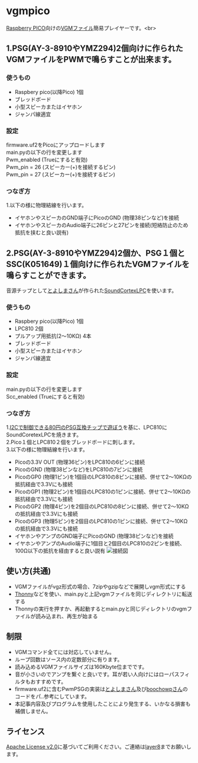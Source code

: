 # vgmpico
[Raspberry PICO](https://www.switch-science.com/catalog/6900/)向けの[VGMファイル](https://www.jpedia.wiki/blog/en/VGM_(file_format))簡易プレイヤーです。<br>
## 1.PSG(AY-3-8910やYMZ294)2個向けに作られたVGMファイルをPWMで鳴らすことが出来ます。<br>
### 使うもの
 - Raspbery pico(以降Pico) 1個
 - ブレッドボード
 - 小型スピーカまたはイヤホン
 - ジャンパ線適宜
### 設定
firmware.uf2をPicoにアップロードします<br>
main.pyの以下の行を変更します<br>
Pwm_enabled (Trueにすると有効)<br>
Pwm_pin = 26 (スピーカー(+)を接続するピン)<br>
Pwm_pin = 27 (スピーカー(+)を接続するピン)<br>
### つなぎ方
1.以下の様に物理結線を行います。<br> 
 - イヤホンやスピーカのGND端子にPicoのGND (物理38ピンなど)を接続
 - イヤホンやスピーカのAudio端子に26ピンと27ピンを接続(短絡防止のため抵抗を挟むと良い説有)

## 2.PSG(AY-3-8910やYMZ294)2個か、PSG１個とSSC(K051649)１個向けに作られたVGMファイルを鳴らすことができます。<br>
音源チップとして[とよしまさん](https://twitter.com/toyoshim)が作られた[SoundCortexLPC](https://github.com/toyoshim/SoundCortexLPC)を使います。<br>
### 使うもの
 - Raspbery pico(以降Pico) 1個
 - LPC810 2個
 - プルアップ用抵抗(2～10KΩ) 4本
 - ブレッドボード
 - 小型スピーカまたはイヤホン
 - ジャンパ線適宜
### 設定
main.pyの以下の行を変更します<br>
Scc_enabled (Trueにすると有効)<br>
### つなぎ方
1.[I2Cで制御できる80円のPSG互換チップで遊ぼう](https://qiita.com/toyoshim/items/22a173d267f3c90fe36f)を基に、LPC810にSoundCoretexLPCを焼きます。<br>
2.Pico１個とLPC810２個をブレッドボードに刺します。<br>
3.以下の様に物理結線を行います。<br> 
 - Picoの3.3V OUT (物理36ピン)をLPC810の6ピンに接続
 - PicoのGND (物理38ピンなど)をLPC810の7ピンに接続
 - PicoのGP0 (物理1ピン)を1個目のLPC810の8ピンに接続、併せて2～10KΩの抵抗経由で3.3Vにも接続
 - PicoのGP1 (物理2ピン)を1個目のLPC810の1ピンに接続、併せて2～10KΩの抵抗経由で3.3Vにも接続
 - PicoのGP2 (物理4ピン)を2個目のLPC810の8ピンに接続、併せて2～10KΩの抵抗経由で3.3Vにも接続
 - PicoのGP3 (物理5ピン)を2個目のLPC810の1ピンに接続、併せて2～10KΩの抵抗経由で3.3Vにも接続
 - イヤホンやアンプのGND端子にPicoのGND (物理38ピンなど)を接続
 - イヤホンやアンプのAudio端子に1個目と2個目のLPC810の2ピンを接続、100Ω以下の抵抗を経由すると良い説有
![接続図](https://user-images.githubusercontent.com/111331376/186407765-80e2dc41-8b9d-4329-b2ba-1962ad221c98.png)


## 使い方(共通)
 - VGMファイルがvgz形式の場合、7zipやgzipなどで展開しvgm形式にする
 - [Thonny](https://thonny.org/)などを使い、main.pyと上記vgmファイルを同じディレクトリに転送する
 - Thonnyの実行を押すか、再起動するとmain.pyと同じディレクトリのvgmファイルが読み込まれ、再生が始まる

## 制限
 - VGMコマンド全てには対応していません。
 - ループ回数はソース内の定数部分に有ります。
 - 読み込めるVGMファイルサイズは160Kbyte位までです。
 - 音が小さいのでアンプを繋ぐと良いです。耳が若い人向けにはローパスフィルタもおすすめです。
 - firmware.uf2に含むPwmPSGの実装は[とよしまさん](https://twitter.com/toyoshim)及び[boochowpさん](https://twitter.com/boochowp)のコードをパ..参考にしています。
 - 本記事内容及びプログラムを使用したことにより発生する、いかなる損害も補償しません。

## ライセンス
 [Apache License v2.0](http://www.apache.org/licenses/LICENSE-2.0)に基づいてご利用ください。ご連絡は[layer8](https://twitter.com/layer812)までお願いします。
